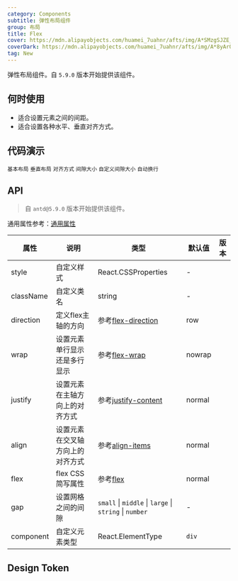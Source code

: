 ```yaml
---
category: Components
subtitle: 弹性布局组件
group: 布局
title: Flex
cover: https://mdn.alipayobjects.com/huamei_7uahnr/afts/img/A*SMzgSJZE_AwAAAAAAAAAAAAADrJ8AQ/original
coverDark: https://mdn.alipayobjects.com/huamei_7uahnr/afts/img/A*8yArQ43EGccAAAAAAAAAAAAADrJ8AQ/original
tag: New
---
```


弹性布局组件。自 `5.9.0` 版本开始提供该组件。

## 何时使用

- 适合设置元素之间的间距。
- 适合设置各种水平、垂直对齐方式。

## 代码演示

<!-- prettier-ignore -->
<code src="./demo/basic.tsx">基本布局</code>
<code src="./demo/vertical.tsx">垂直布局</code>
<code src="./demo/align.tsx">对齐方式</code>
<code src="./demo/gap.tsx">间隙大小</code>
<code src="./demo/gap-customize.tsx">自定义间隙大小</code>
<code src="./demo/wrap.tsx">自动换行</code>

## API

> 自 `antd@5.9.0` 版本开始提供该组件。

通用属性参考：[通用属性](/docs/react/common-props)

| 属性 | 说明 | 类型 | 默认值 | 版本 |
| --- | --- | --- | --- | --- |
| style | 自定义样式 | React.CSSProperties | - |  |
| className | 自定义类名 | string | - |  |
| direction | 定义flex主轴的方向 | 参考[flex-direction](https://developer.mozilla.org/zh-CN/docs/Web/CSS/flex-direction) | row |  |
| wrap | 设置元素单行显示还是多行显示 | 参考[flex-wrap](https://developer.mozilla.org/zh-CN/docs/Web/CSS/flex-wrap) | nowrap |  |
| justify | 设置元素在主轴方向上的对齐方式 | 参考[justify-content](https://developer.mozilla.org/zh-CN/docs/Web/CSS/justify-content) | normal |  |
| align | 设置元素在交叉轴方向上的对齐方式 | 参考[align-items](https://developer.mozilla.org/zh-CN/docs/Web/CSS/align-items) | normal |  |
| flex | flex CSS 简写属性 | 参考[flex](https://developer.mozilla.org/zh-CN/docs/Web/CSS/flex) | normal |  |
| gap | 设置网格之间的间隙 | `small` \| `middle` \| `large` \| `string` \| `number` | - |  |
| component | 自定义元素类型 | React.ElementType | `div` |  |

## Design Token

<ComponentTokenTable component="Flex"></ComponentTokenTable>

